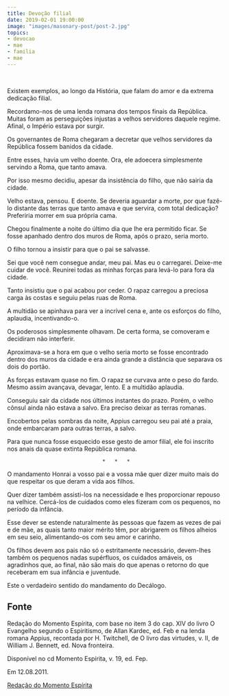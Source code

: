 ```yaml
---
title: Devoção filial
date: 2019-02-01 19:00:00
image: "images/masonary-post/post-2.jpg"
topics: 
- devocao
- mae
- familia
- mae
---
```

 

Existem exemplos, ao longo da História, que falam do amor e da extrema
dedicação filial.

Recordamo-nos de uma lenda romana dos tempos finais da República. Muitas foram
as perseguições injustas a velhos servidores daquele regime. Afinal, o Império
estava por surgir.

Os governantes de Roma chegaram a decretar que velhos servidores da República
fossem banidos da cidade.

Entre esses, havia um velho doente. Ora, ele adoecera simplesmente servindo a
Roma, que tanto amava.

Por isso mesmo decidiu, apesar da insistência do filho, que não sairia da
cidade.

Velho estava, pensou. E doente. Se deveria aguardar a morte, por que fazê-lo
distante das terras que tanto amava e que servira, com total dedicação?
Preferiria morrer em sua própria cama.

Chegou finalmente a noite do último dia que lhe era permitido ficar. Se fosse
apanhado dentro dos muros de Roma, após o prazo, seria morto.

O filho tornou a insistir para que o pai se salvasse.

Sei que você nem consegue andar, meu pai. Mas eu o carregarei. Deixe-me cuidar
de você. Reunirei todas as minhas forças para levá-lo para fora da cidade.

Tanto insistiu que o pai acabou por ceder. O rapaz carregou a preciosa carga às
costas e seguiu pelas ruas de Roma.

A multidão se apinhava para ver a incrível cena e, ante os esforços do filho,
aplaudia, incentivando-o.

Os poderosos simplesmente olhavam. De certa forma, se comoveram e decidiram não
interferir.

Aproximava-se a hora em que o velho seria morto se fosse encontrado dentro dos
muros da cidade e era ainda grande a distância que separava os dois do portão.

As forças estavam quase no fim. O rapaz se curvava ante o peso do fardo. Mesmo
assim avançava, devagar, lento. E a multidão aplaudia.

Conseguiu sair da cidade nos últimos instantes do prazo. Porém, o velho cônsul
ainda não estava a salvo. Era preciso deixar as terras romanas.

Encobertos pelas sombras da noite, Appius carregou seu pai até a praia, onde
embarcaram para outras terras, a salvo.

Para que nunca fosse esquecido esse gesto de amor filial, ele foi inscrito nos
anais da quase extinta República romana.

                                   *   *   *

O mandamento Honrai a vosso pai e a vossa mãe quer dizer muito mais do que
respeitar os que deram a vida aos filhos.

Quer dizer também assisti-los na necessidade e lhes proporcionar repouso na
velhice. Cercá-los de cuidados como eles fizeram com os pequenos, no período da
infância.

Esse dever se estende naturalmente às pessoas que fazem as vezes de pai e de
mãe, as quais tanto maior mérito têm, por abrigarem os filhos alheios em seu
seio, alimentando-os com seu amor e carinho.

Os filhos devem aos pais não só o estritamente necessário, devem-lhes também os
pequenos nadas supérfluos, os cuidados amáveis, os agradinhos que, ao final,
não são mais do que apenas o retorno do que receberam em sua infância e
juventude.

Este o verdadeiro sentido do mandamento do Decálogo.


## Fonte
Redação do Momento Espírita, com base no item 3 do cap. XIV do livro O
Evangelho segundo o Espiritismo, de Allan Kardec, ed. Feb e na lenda romana 
Appius, recontada por H. Twitchell, de O livro das virtudes, v. II, de William
J. Bennett, ed. Nova fronteira.

Disponível no cd Momento Espírita, v. 19, ed. Fep.

Em 12.08.2011.


[Redação do Momento Espírita](http://momento.com.br/pt/ler_texto.php?id=3105)
